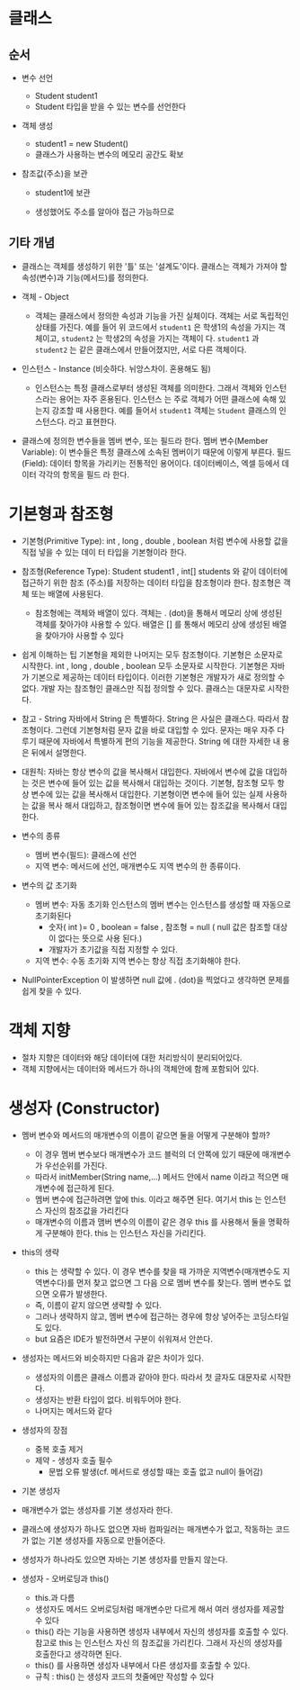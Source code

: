 # 클래스

## 순서

* 변수 선언

  *  Student student1
  * Student 타입을 받을 수 있는 변수를 선언한다

* 객체 생성

  * student1 = new Student()
  * 클래스가 사용하는 변수의 메모리 공간도 확보

* 참조값(주소)을 보관

  * student1에 보관

  * 생성했어도 주소를 알아야 접근 가능하므로

## 기타 개념

* 클래스는 객체를 생성하기 위한 '틀' 또는 '설계도'이다. 클래스는 객체가 가져야 할 속성(변수)과 기능(메서드)를 정의한다.
  
* 객체 - Object
  * 객체는 클래스에서 정의한 속성과 기능을 가진 실체이다. 객체는 서로 독립적인 상태를 가진다.
    예를 들어 위 코드에서 `student1` 은 학생1의 속성을 가지는 객체이고, `student2` 는 학생2의 속성을 가지는 객체이
    다. `student1` 과 `student2` 는 같은 클래스에서 만들어졌지만, 서로 다른 객체이다.

* 인스턴스 - Instance (비슷하다. 뉘앙스차이. 혼용해도 됨)
  * 인스턴스는 특정 클래스로부터 생성된 객체를 의미한다. 그래서 객체와 인스턴스라는 용어는 자주 혼용된다. 인스턴스
    는 주로 객체가 어떤 클래스에 속해 있는지 강조할 때 사용한다. 예를 들어서 `student1` 객체는 `Student` 클래스의
    인스턴스다. 라고 표현한다.

* 클래스에 정의한 변수들을 멤버 변수, 또는 필드라 한다. 멤버 변수(Member Variable): 이 변수들은 특정 클래스에 소속된 멤버이기 때문에 이렇게 부른다. 필드(Field): 데이터 항목을 가리키는 전통적인 용어이다. 데이터베이스, 엑셀 등에서 데이터 각각의 항목을 필드 라 한다.





# 기본형과 참조형

* 기본형(Primitive Type): int , long , double , boolean 처럼 변수에 사용할 값을 직접 넣을 수 있는 데이 터 타입을 기본형이라 한다.

* 참조형(Reference Type): Student student1 , int[] students 와 같이 데이터에 접근하기 위한 참조 (주소)를 저장하는 데이터 타입을 참조형이라 한다. 참조형은 객체 또는 배열에 사용된다. 
  * 참조형에는 객체와 배열이 있다. 객체는 . (dot)을 통해서 메모리 상에 생성된 객체를 찾아가야 사용할 수 있다. 배열은 [] 를 통해서 메모리 상에 생성된 배열을 찾아가야 사용할 수 있다

* 쉽게 이해하는 팁 기본형을 제외한 나머지는 모두 참조형이다. 기본형은 소문자로 시작한다. int , long , double , boolean 모두 소문자로 시작한다. 기본형은 자바가 기본으로 제공하는 데이터 타입이다. 이러한 기본형은 개발자가 새로 정의할 수 없다. 개발 자는 참조형인 클래스만 직접 정의할 수 있다. 클래스는 대문자로 시작한다.
* 참고 - String 자바에서 String 은 특별하다. String 은 사실은 클래스다. 따라서 참조형이다. 그런데 기본형처럼 문자 값을 바로 대입할 수 있다. 문자는 매우 자주 다루기 때문에 자바에서 특별하게 편의 기능을 제공한다. String 에 대한 자세한 내 용은 뒤에서 설명한다.

* 대원칙: 자바는 항상 변수의 값을 복사해서 대입한다. 자바에서 변수에 값을 대입하는 것은 변수에 들어 있는 값을 복사해서 대입하는 것이다. 기본형, 참조형 모두 항상 변수에 있는 값을 복사해서 대입한다. 기본형이면 변수에 들어 있는 실제 사용하는 값을 복사 해서 대입하고, 참조형이면 변수에 들어 있는 참조값을 복사해서 대입한다.

* 변수의 종류 
  * 멤버 변수(필드): 클래스에 선언 
  * 지역 변수: 메서드에 선언, 매개변수도 지역 변수의 한 종류이다.

* 변수의 값 초기화 
  * 멤버 변수: 자동 초기화 인스턴스의 멤버 변수는 인스턴스를 생성할 때 자동으로 초기화된다
    * 숫자( int )= 0 , boolean = false , 참조형 = null ( null 값은 참조할 대상이 없다는 뜻으로 사용 된다.) 
    * 개발자가 초기값을 직접 지정할 수 있다. 
  * 지역 변수: 수동 초기화 지역 변수는 항상 직접 초기화해야 한다.

* NullPointerException 이 발생하면 null 값에 . (dot)을 찍었다고 생각하면 문제를 쉽게 찾을 수 있다.



# 객체 지향

* 절차 지향은 데이터와 해당 데이터에 대한 처리방식이 분리되어있다.
* 객체 지향에서는 데이터와 메서드가 하나의 객체안에 함께 포함되어 있다.



# 생성자 (Constructor)

* 멤버 변수와 메서드의 매개변수의 이름이 같으면 둘을 어떻게 구분해야 할까? 
  * 이 경우 멤버 변수보다 매개변수가 코드 블럭의 더 안쪽에 있기 때문에 매개변수가 우선순위를 가진다. 
  * 따라서 initMember(String name,...) 메서드 안에서 name 이라고 적으면 매개변수에 접근하게 된다.
  *  멤버 변수에 접근하려면 앞에 this. 이라고 해주면 된다. 여기서 this 는 인스턴스 자신의 참조값을 가리킨다
  * 매개변수의 이름과 맴버 변수의 이름이 같은 경우 this 를 사용해서 둘을 명확하게 구분해야 한다. this 는 인스턴스 자신을 가리킨다.

* this의 생략
  * this 는 생략할 수 있다. 이 경우 변수를 찾을 때 가까운 지역변수(매개변수도 지역변수다)를 먼저 찾고 없으면 그 다음 으로 멤버 변수를 찾는다. 멤버 변수도 없으면 오류가 발생한다. 
  * 즉, 이름이 같지 않으면 생략할 수 있다.
  * 그러나 생략하지 않고, 멤버 변수에 접근하는 경우에 항상 넣어주는 코딩스타일도 있다.
  * but 요즘은  IDE가 발전하면서 구분이 쉬워져서 안쓴다.

* 생성자는 메서드와 비슷하지만 다음과 같은 차이가 있다. 
  * 생성자의 이름은 클래스 이름과 같아야 한다. 따라서 첫 글자도 대문자로 시작한다. 
  * 생성자는 반환 타입이 없다. 비워두어야 한다. 
  * 나머지는 메서드와 같다

* 생성자의 장점
  * 중복 호출 제거
  * 제약 - 생성자 호출 필수
    * 문법 오류 발생(cf. 메서드로 생성할 때는 호출 없고  null이 들어감)

*  기본 생성자
  * 매개변수가 없는 생성자를 기본 생성자라 한다. 
  * 클래스에 생성자가 하나도 없으면 자바 컴파일러는 매개변수가 없고, 작동하는 코드가 없는 기본 생성자를 자동으로 만들어준다. 
  * 생성자가 하나라도 있으면 자바는 기본 생성자를 만들지 않는다.

* 생성자 - 오버로딩과 this()
  * this.과 다름
  * 생성자도 메서드 오버로딩처럼 매개변수만 다르게 해서 여러 생성자를 제공할 수 있다
  * this() 라는 기능을 사용하면 생성자 내부에서 자신의 생성자를 호출할 수 있다. 참고로 this 는 인스턴스 자신 의 참조값을 가리킨다. 그래서 자신의 생성자를 호출한다고 생각하면 된다.
  * this() 를 사용하면 생성자 내부에서 다른 생성자를 호출할 수 있다.
  * 규칙 : this() 는 생성자 코드의 첫줄에만 작성할 수 있다